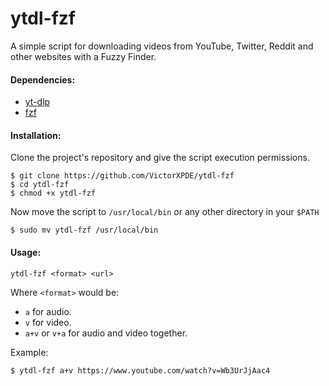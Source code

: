 # ytdl-fzf 
A simple script for downloading videos from YouTube, Twitter, Reddit and other websites with a Fuzzy Finder.

#### Dependencies:

* [yt-dlp](https://github.com/yt-dlp/yt-dlp)
* [fzf](https://github.com/junegunn/fzf)

#### Installation:
Clone the project's repository and give the script execution permissions.
```
$ git clone https://github.com/VictorXPDE/ytdl-fzf
$ cd ytdl-fzf
$ chmod +x ytdl-fzf
```
Now move the script to `/usr/local/bin` or any other directory in your `$PATH`
```
$ sudo mv ytdl-fzf /usr/local/bin
```

#### Usage:
```
ytdl-fzf <format> <url>
```
Where `<format>` would be:

* `a` for audio.
* `v` for video.
* `a+v` or `v+a` for audio and video together.

Example:
```
$ ytdl-fzf a+v https://www.youtube.com/watch?v=Wb3UrJjAac4
```

